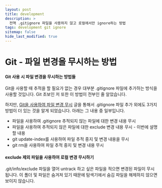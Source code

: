 ```yaml
---
layout: post
title: development
description: >
  전역 .gitignore 파일을 사용하지 않고 로컬에서만 ignore하는 방법
tags: development git ignore
sitemap: false
hide_last_modified: true
---
```


# Git - 파일 변경을 무시하는 방법

#### Git 사용 시 파일 변경을 무시하는 방법들

Git을 사용할 때 추적을 할 필요가 없는 경우 대부분 .gitignore 파일에 추가하는 방식을 사용할 것입니다.
Git 초보인 저 또한 이 방법이 전부인 줄 알았습니다.

하지만, [Git을 사용하여 파일 변경 무시](https://learn.microsoft.com/ko-kr/azure/devops/repos/git/ignore-files?view=azure-devops&tabs=visual-studio-2022) 글을 통해서 .gitignore 파일 추가 외에도 3가지 방법이 더 있는 것을 알게 되었습니다. 아래는 그 내용 중 일부입니다.

* 파일을 사용하여 .gitignore 추적되지 않는 파일에 대한 변경 내용 무시
* 파일을 사용하여 추적되지 않은 파일에 대한 exclude 변경 내용 무시 - 이번에 설명할 내용
* git update-index를 사용하여 파일 추적 중지 및 변경 내용을 무시
* git rm을 사용하여 파일 추적 중지 및 변경 내용 무시

#### exclude 제외 파일을 사용하여 로컬 변경 무시하기

.git/info/exclude 파일을 열어 untrack 하고 싶은 파일을 적으면 변경된 파일이 무시됩니다.
이 폴더 및 파일은 숨겨져 있기 때문에 탐색기에서 숨김 파일을 해제하지 않으면 보이지 않습니다.
